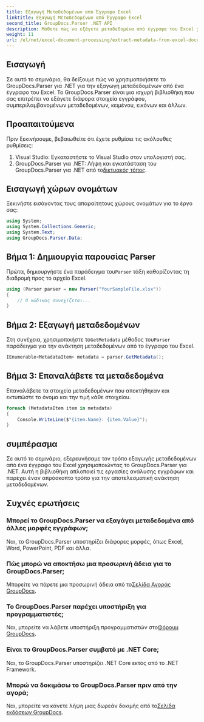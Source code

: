 ```yaml
---
title: Εξαγωγή Μεταδεδομένων από Έγγραφο Excel
linktitle: Εξαγωγή Μεταδεδομένων από Έγγραφο Excel
second_title: GroupDocs.Parser .NET API
description: Μάθετε πώς να εξάγετε μεταδεδομένα από έγγραφα του Excel χρησιμοποιώντας το GroupDocs.Parser για .NET. Ακολουθήστε αυτό το σεμινάριο βήμα προς βήμα.
weight: 11
url: /el/net/excel-document-processing/extract-metadata-from-excel-document/
---
```

## Εισαγωγή
Σε αυτό το σεμινάριο, θα δείξουμε πώς να χρησιμοποιήσετε το GroupDocs.Parser για .NET για την εξαγωγή μεταδεδομένων από ένα έγγραφο του Excel. Το GroupDocs.Parser είναι μια ισχυρή βιβλιοθήκη που σας επιτρέπει να εξάγετε διάφορα στοιχεία εγγράφου, συμπεριλαμβανομένων μεταδεδομένων, κειμένου, εικόνων και άλλων.
## Προαπαιτούμενα
Πριν ξεκινήσουμε, βεβαιωθείτε ότι έχετε ρυθμίσει τις ακόλουθες ρυθμίσεις:
1. Visual Studio: Εγκαταστήστε το Visual Studio στον υπολογιστή σας.
2.  GroupDocs.Parser για .NET: Λήψη και εγκατάσταση του GroupDocs.Parser για .NET από το[δικτυακός τόπος](https://releases.groupdocs.com/parser/net/).

## Εισαγωγή χώρων ονομάτων
Ξεκινήστε εισάγοντας τους απαραίτητους χώρους ονομάτων για το έργο σας:
```csharp
using System;
using System.Collections.Generic;
using System.Text;
using GroupDocs.Parser.Data;
```
## Βήμα 1: Δημιουργία παρουσίας Parser
 Πρώτα, δημιουργήστε ένα παράδειγμα του`Parser` τάξη καθορίζοντας τη διαδρομή προς το αρχείο Excel.
```csharp
using (Parser parser = new Parser("YourSampleFile.xlsx"))
{
    // Ο κώδικας συνεχίζεται...
}
```
## Βήμα 2: Εξαγωγή μεταδεδομένων
 Στη συνέχεια, χρησιμοποιήστε το`GetMetadata` μέθοδος του`Parser` παράδειγμα για την ανάκτηση μεταδεδομένων από το έγγραφο του Excel.
```csharp
IEnumerable<MetadataItem> metadata = parser.GetMetadata();
```
## Βήμα 3: Επαναλάβετε τα μεταδεδομένα
Επαναλάβετε τα στοιχεία μεταδεδομένων που αποκτήθηκαν και εκτυπώστε το όνομα και την τιμή κάθε στοιχείου.
```csharp
foreach (MetadataItem item in metadata)
{
    Console.WriteLine($"{item.Name}: {item.Value}");
}
```

## συμπέρασμα
Σε αυτό το σεμινάριο, εξερευνήσαμε τον τρόπο εξαγωγής μεταδεδομένων από ένα έγγραφο του Excel χρησιμοποιώντας το GroupDocs.Parser για .NET. Αυτή η βιβλιοθήκη απλοποιεί τις εργασίες ανάλυσης εγγράφων και παρέχει έναν απρόσκοπτο τρόπο για την αποτελεσματική ανάκτηση μεταδεδομένων.

## Συχνές ερωτήσεις
### Μπορεί το GroupDocs.Parser να εξαγάγει μεταδεδομένα από άλλες μορφές εγγράφων;
Ναι, το GroupDocs.Parser υποστηρίζει διάφορες μορφές, όπως Excel, Word, PowerPoint, PDF και άλλα.
### Πώς μπορώ να αποκτήσω μια προσωρινή άδεια για το GroupDocs.Parser;
 Μπορείτε να πάρετε μια προσωρινή άδεια από το[Σελίδα Αγοράς GroupDocs](https://purchase.groupdocs.com/temporary-license/).
### Το GroupDocs.Parser παρέχει υποστήριξη για προγραμματιστές;
 Ναι, μπορείτε να λάβετε υποστήριξη προγραμματιστών στο[Φόρουμ GroupDocs](https://forum.groupdocs.com/c/parser/17).
### Είναι το GroupDocs.Parser συμβατό με .NET Core;
Ναι, το GroupDocs.Parser υποστηρίζει .NET Core εκτός από το .NET Framework.
### Μπορώ να δοκιμάσω το GroupDocs.Parser πριν από την αγορά;
 Ναι, μπορείτε να κάνετε λήψη μιας δωρεάν δοκιμής από το[Σελίδα εκδόσεων GroupDocs](https://releases.groupdocs.com/).